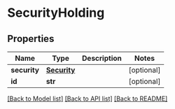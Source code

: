 # SecurityHolding

## Properties
Name | Type | Description | Notes
------------ | ------------- | ------------- | -------------
**security** | [**Security**](Security.md) |  | [optional] 
**id** | **str** |  | [optional] 

[[Back to Model list]](../README.md#documentation-for-models) [[Back to API list]](../README.md#documentation-for-api-endpoints) [[Back to README]](../README.md)


